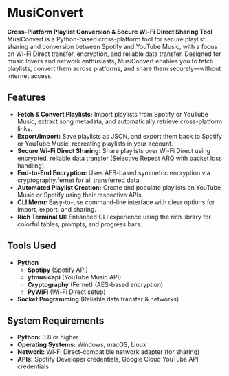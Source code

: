 # MusiConvert
**Cross-Platform Playlist Conversion & Secure Wi-Fi Direct Sharing Tool**
MusiConvert is a Python-based cross-platform tool for secure playlist sharing and conversion between Spotify and YouTube Music, with a focus on Wi-Fi Direct transfer, encryption, and reliable data transfer. Designed for music lovers and network enthusiasts, MusiConvert enables you to fetch playlists, convert them across platforms, and share them securely—without internet access.

## Features
- **Fetch & Convert Playlists:** Import playlists from Spotify or YouTube Music, extract song metadata, and automatically retrieve cross-platform links.
- **Export/Import:** Save playlists as JSON, and export them back to Spotify or YouTube Music, recreating playlists in your account.
- **Secure Wi-Fi Direct Sharing:** Share playlists over Wi-Fi Direct using encrypted, reliable data transfer (Selective Repeat ARQ with packet loss handling).
- **End-to-End Encryption:** Uses AES-based symmetric encryption via cryptography.fernet for all transferred data.
- **Automated Playlist Creation:** Create and populate playlists on YouTube Music or Spotify using their respective APIs.
- **CLI Menu:** Easy-to-use command-line interface with clear options for import, export, and sharing.
- **Rich Terminal UI:** Enhanced CLI experience using the rich library for colorful tables, prompts, and progress bars.

## Tools Used
- **Python**
  - **Spotipy** (Spotify API)
  - **ytmusicapi** (YouTube Music API)
  - **Cryptography** (Fernet) (AES-based encryption)
  - **PyWiFi** (Wi-Fi Direct setup)
- **Socket Programming** (Reliable data transfer & networks)

## System Requirements
- **Python:** 3.8 or higher
- **Operating Systems:** Windows, macOS, Linux
- **Network:** Wi-Fi Direct-compatible network adapter (for sharing)
- **APIs:** Spotify Developer credentials, Google Cloud YouTube API credentials
